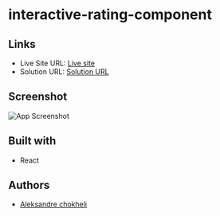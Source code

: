 # interactive-rating-component


## Links

- Live Site URL: [Live site](https://interactive-rating-component-six-indol.vercel.app/)
- Solution URL: [Solution URL](https://github.com/aleksandrre/interactive-rating-component)

## Screenshot
![App Screenshot](https://user-images.githubusercontent.com/108459639/223808108-146ca1ce-78e5-48f3-9bb9-5c64a1fe0b03.jpg)
## Built with
- React

## Authors
- [Aleksandre chokheli](https://github.com/aleksandrre)

